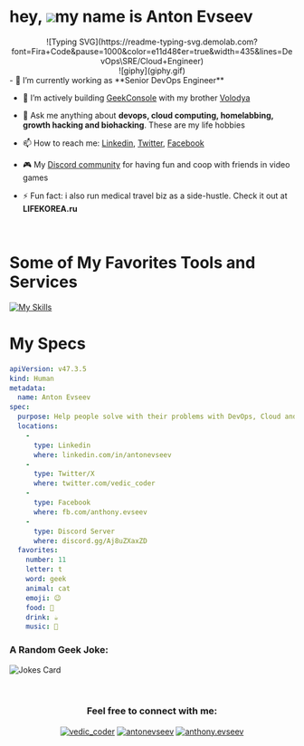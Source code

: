 hey, ![](https://user-images.githubusercontent.com/18350557/176309783-0785949b-9127-417c-8b55-ab5a4333674e.gif)my name is Anton Evseev
=========================================================================================================================================

<div align="center">
![Typing SVG](https://readme-typing-svg.demolab.com?font=Fira+Code&pause=1000&color=e11d48&center=true&width=435&lines=DevOps\SRE/Cloud+Engineer)
</div>

<div align="center">
![giphy](giphy.gif)
</div>
- 🌱 I’m currently working as **Senior DevOps Engineer**

- 🚀 I’m actively building [GeekConsole](https://geekconsole.app/) with my brother [Volodya](https://github.com/vVolodya/)

- 💬 Ask me anything about **devops, cloud computing, homelabbing, growth hacking and biohacking**. These are my life hobbies

- 📫 How to reach me: [Linkedin](https://linkedin.com/in/antonevseev), [Twitter](https://twitter.com/vedic_coder), [Facebook](https://fb.com/anthony.evseev)

- 🎮 My [Discord community](https://discord.gg/Aj8uZXaxZD) for having fun and coop with friends in video games

- ⚡ Fun fact: i also run medical travel biz as a side-hustle. Check it out at **LIFEKOREA.ru**

<br>

# Some of My Favorites Tools and Services

[![My Skills](https://skillicons.dev/icons?i=linux,raspberrypi,md,bash,powershell,ansible,py,go,nodejs,aws,azure,gcp,netlify,docker,kubernetes,openshift,openstack,dynamodb,mongodb,redis,postgres,mysql,github,gitlab,grafana,prometheus,jenkins,maven,nginx,prisma,figma,html,css,wordpress,gatsby,ps,pr,ae,unity,unreal,androidstudio,vim,neovim,atom,vscode)](https://github.com/slayoffer)

# My Specs

```yaml
apiVersion: v47.3.5
kind: Human
metadata:
  name: Anton Evseev
spec:
  purpose: Help people solve with their problems with DevOps, Cloud and Health
  locations:
    - 
      type: Linkedin
      where: linkedin.com/in/antonevseev
    - 
      type: Twitter/X
      where: twitter.com/vedic_coder
    - 
      type: Facebook
      where: fb.com/anthony.evseev
    -
      type: Discord Server
      where: discord.gg/Aj8uZXaxZD
  favorites:
    number: 11
    letter: t
    word: geek
    animal: cat
    emoji: 😉
    food: 🍕
    drink: ☕
    music: 🎸
```

<h3 align="left">A Random Geek Joke:</h3>

![Jokes Card](https://readme-jokes.vercel.app/api?hideBorder&theme=cobalt&qColor=%23944bcc&aColor=%23bbdb51)
<br>

<br>
<h3 align="center">Feel free to connect with me:</h3>
<p align="center">
<a href="https://twitter.com/vedic_coder" target="blank"><img align="center" src="https://raw.githubusercontent.com/rahuldkjain/github-profile-readme-generator/master/src/images/icons/Social/twitter.svg" alt="vedic_coder" height="30" width="40" /></a>
<a href="https://linkedin.com/in/antonevseev" target="blank"><img align="center" src="https://raw.githubusercontent.com/rahuldkjain/github-profile-readme-generator/master/src/images/icons/Social/linked-in-alt.svg" alt="antonevseev" height="30" width="40" /></a>
<a href="https://fb.com/anthony.evseev" target="blank"><img align="center" src="https://raw.githubusercontent.com/rahuldkjain/github-profile-readme-generator/master/src/images/icons/Social/facebook.svg" alt="anthony.evseev" height="30" width="40" /></a>
</p>
